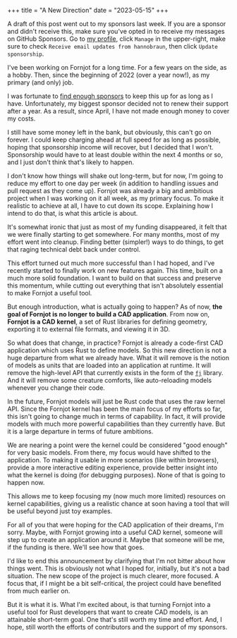 +++
title = "A New Direction"
date = "2023-05-15"
+++

<aside>
    A draft of this post went out to my sponsors last week. If you are a sponsor and didn't receive this, make sure you've opted in to receive my messages on GitHub Sponsors. Go to <a href="https://github.com/sponsors/hannobraun">my profile</a>, click <code>Manage</code> in the upper-right, make sure to check <code>Receive email updates from hannobraun</code>, then click <code>Update sponsorship</code>.
</aside>

I've been working on Fornjot for a long time. For a few years on the side, as a hobby. Then, since the beginning of 2022 (over a year now!), as my primary (and only) job.

I was fortunate to [find enough sponsors](https://github.com/sponsors/hannobraun) to keep this up for as long as I have. Unfortunately, my biggest sponsor decided not to renew their support after a year. As a result, since April, I have not made enough money to cover my costs.

I still have some money left in the bank, but obviously, this can't go on forever. I could keep charging ahead at full speed for as long as possible, hoping that sponsorship income will recover, but I decided that I won't. Sponsorship would have to at least double within the next 4 months or so, and I just don't think that's likely to happen.

I don't know how things will shake out long-term, but for now, I'm going to reduce my effort to one day per week (in addition to handling issues and pull request as they come up). Fornjot was already a big and ambitious project when I was working on it all week, as my primary focus. To make it realistic to achieve at all, I have to cut down its scope. Explaining how I intend to do that, is what this article is about.

It's somewhat ironic that just as most of my funding disappeared, it felt that we were finally starting to get somewhere. For many months, most of my effort went into cleanup. Finding better (simpler!) ways to do things, to get that raging technical debt back under control.

This effort turned out much more successful than I had hoped, and I've recently started to finally work on new features again. This time, built on a much more solid foundation. I want to build on that success and preserve this momentum, while cutting out everything that isn't absolutely essential to make Fornjot a useful tool.

But enough introduction, what is actually going to happen? As of now, **the goal of Fornjot is no longer to build a CAD application**. From now on, **Fornjot is a CAD kernel**, a set of Rust libraries for defining geometry, exporting it to external file formats, and viewing it in 3D.

So what does that change, in practice? Fornjot is already a code-first CAD application which uses Rust to define models. So this new direction is not a huge departure from what we already have. What it will remove is the notion of models as units that are loaded into an application at runtime. It will remove the high-level API that currently exists in the form of the [`fj`](https://crates.io/crates/fj) library. And it will remove some creature comforts, like auto-reloading models whenever you change their code.

In the future, Fornjot models will just be Rust code that uses the raw kernel API. Since the Fornjot kernel has been the main focus of my efforts so far, this isn't going to change much in terms of capability. In fact, it will provide models with much more powerful capabilities than they currently have. But it is a large departure in terms of future ambitions.

We are nearing a point were the kernel could be considered "good enough" for very basic models. From there, my focus would have shifted to the application. To making it usable in more scenarios (like within browsers), provide a more interactive editing experience, provide better insight into what the kernel is doing (for debugging purposes). None of that is going to happen now.

This allows me to keep focusing my (now much more limited) resources on kernel capabilities, giving us a realistic chance at soon having a tool that will be useful beyond just toy examples.

For all of you that were hoping for the CAD application of their dreams, I'm sorry. Maybe, with Fornjot growing into a useful CAD kernel, someone will step up to create an application around it. Maybe that someone will be me, if the funding is there. We'll see how that goes.

I'd like to end this announcement by clarifying that I'm not bitter about how things went. This is obviously not what I hoped for, initially, but it's not a bad situation. The new scope of the project is much clearer, more focused. A focus that, if I might be a bit self-critical, the project could have benefited from much earlier on.

But it is what it is. What I'm excited about, is that turning Fornjot into a useful tool for Rust developers that want to create CAD models, is an attainable short-term goal. One that's still worth my time and effort. And, I hope, still worth the efforts of contributors and the support of my sponsors.

